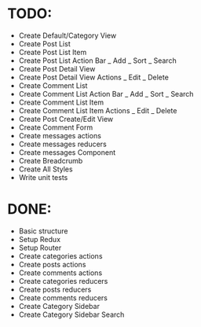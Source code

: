 # TODO:

- Create Default/Category View
- Create Post List
- Create Post List Item
- Create Post List Action Bar
  \_ Add
  \_ Sort
  \_ Search
- Create Post Detail View
- Create Post Detail View Actions
  \_ Edit
  \_ Delete
- Create Comment List
- Create Comment List Action Bar
  \_ Add
  \_ Sort
  \_ Search
- Create Comment List Item
- Create Comment List Item Actions
  \_ Edit
  \_ Delete
- Create Post Create/Edit View
- Create Comment Form
- Create messages actions
- Create messages reducers
- Create messages Component
- Create Breadcrumb
- Create All Styles
- Write unit tests

# DONE:

- Basic structure
- Setup Redux
- Setup Router
- Create categories actions
- Create posts actions
- Create comments actions
- Create categories reducers
- Create posts reducers
- Create comments reducers
- Create Category Sidebar
- Create Category Sidebar Search

